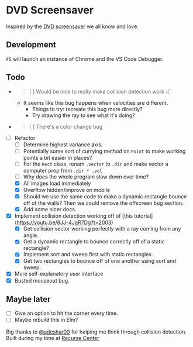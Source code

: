 # DVD Screensaver

Inspired by the [DVD screensaver](https://www.youtube.com/watch?v=-pdVUsCqd2U) we all know and love.  

## Development

`F5` will launch an instance of Chrome and the VS Code Debugger.

## Todo
- > [ ] Would be nice to really make collision detection work :(˝
    - It seems like this bug happens when velocities are different.
        - Things to try: recreate this bug more directly?
        - Try drawing the ray to see what it's doing?
- > [ ] There's a color change bug
- [ ] Refactor
    - [ ] Determine highest variance axis.
    - [ ] Potentially some sort of currying method on `Point` to make working points a bit easier in places?
    - [ ] For the `Rect` class, renam `.vector` to `.dir` and make vector a computer prop from `.dir * .vel`
    - [ ] Why does the whole program slow down over time?
    - [x] All images load immediately
    - [x] Overflow hidden/improve on mobile
    - [x] Should we use the same code to make a dynamic rectangle bounce off of the walls? Then we could remove the offscreen bug section.
    - [x] Add some nicer docs.
- [x] Implement collision detection working off of [this tutorial] (https://youtu.be/8JJ-4JgR7Dg?t=2003)
    - [x] Get collision vector working perfectly with a ray coming from any angle.
    - [x] Get a dynamic rectangle to bounce correctly off of a static rectangle?
    - [x] Implement sort and sweep first with static rectangles.
    - [x] Get two rectangles to bounce off of one another using sort and sweep.
- [x] More self-explanatory user interface
- [x] Busted mouseout bug.

## Maybe later
- [ ] Give an option to hit the corner every time.
- [ ] Maybe rebuild this in Elm?

Big thanks to [@adeshar00](https://github.com/adeshar00) for helping me think through collision detection.  
Built during my time at [Recurse Center](https://www.recurse.com)
